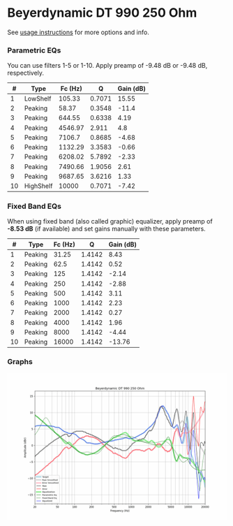 # Beyerdynamic DT 990 250 Ohm
See [usage instructions](https://github.com/jaakkopasanen/AutoEq#usage) for more options and info.

### Parametric EQs
You can use filters 1-5 or 1-10. Apply preamp of -9.48 dB or -9.48 dB, respectively.

|   # | Type      |   Fc (Hz) |      Q |   Gain (dB) |
|-----|-----------|-----------|--------|-------------|
|   1 | LowShelf  |    105.33 | 0.7071 |       15.55 |
|   2 | Peaking   |     58.37 | 0.3548 |      -11.4  |
|   3 | Peaking   |    644.55 | 0.6338 |        4.19 |
|   4 | Peaking   |   4546.97 | 2.911  |        4.8  |
|   5 | Peaking   |   7106.7  | 0.8685 |       -4.68 |
|   6 | Peaking   |   1132.29 | 3.3583 |       -0.66 |
|   7 | Peaking   |   6208.02 | 5.7892 |       -2.33 |
|   8 | Peaking   |   7490.66 | 1.9056 |        2.61 |
|   9 | Peaking   |   9687.65 | 3.6216 |        1.33 |
|  10 | HighShelf |  10000    | 0.7071 |       -7.42 |

### Fixed Band EQs
When using fixed band (also called graphic) equalizer, apply preamp of **-8.53 dB** (if available) and set gains manually with these parameters.

|   # | Type    |   Fc (Hz) |      Q |   Gain (dB) |
|-----|---------|-----------|--------|-------------|
|   1 | Peaking |     31.25 | 1.4142 |        8.43 |
|   2 | Peaking |     62.5  | 1.4142 |        0.52 |
|   3 | Peaking |    125    | 1.4142 |       -2.14 |
|   4 | Peaking |    250    | 1.4142 |       -2.88 |
|   5 | Peaking |    500    | 1.4142 |        3.11 |
|   6 | Peaking |   1000    | 1.4142 |        2.23 |
|   7 | Peaking |   2000    | 1.4142 |        0.27 |
|   8 | Peaking |   4000    | 1.4142 |        1.96 |
|   9 | Peaking |   8000    | 1.4142 |       -4.44 |
|  10 | Peaking |  16000    | 1.4142 |      -13.76 |

### Graphs
![](./Beyerdynamic%20DT%20990%20250%20Ohm.png)
